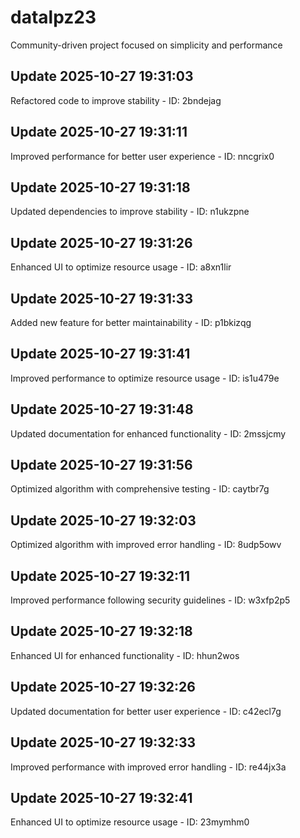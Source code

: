 # datalpz23
Community-driven project focused on simplicity and performance

## Update 2025-10-27 19:31:03
Refactored code to improve stability - ID: 2bndejag


## Update 2025-10-27 19:31:11
Improved performance for better user experience - ID: nncgrix0


## Update 2025-10-27 19:31:18
Updated dependencies to improve stability - ID: n1ukzpne


## Update 2025-10-27 19:31:26
Enhanced UI to optimize resource usage - ID: a8xn1lir


## Update 2025-10-27 19:31:33
Added new feature for better maintainability - ID: p1bkizqg


## Update 2025-10-27 19:31:41
Improved performance to optimize resource usage - ID: is1u479e


## Update 2025-10-27 19:31:48
Updated documentation for enhanced functionality - ID: 2mssjcmy


## Update 2025-10-27 19:31:56
Optimized algorithm with comprehensive testing - ID: caytbr7g


## Update 2025-10-27 19:32:03
Optimized algorithm with improved error handling - ID: 8udp5owv


## Update 2025-10-27 19:32:11
Improved performance following security guidelines - ID: w3xfp2p5


## Update 2025-10-27 19:32:18
Enhanced UI for enhanced functionality - ID: hhun2wos


## Update 2025-10-27 19:32:26
Updated documentation for better user experience - ID: c42ecl7g


## Update 2025-10-27 19:32:33
Improved performance with improved error handling - ID: re44jx3a


## Update 2025-10-27 19:32:41
Enhanced UI to optimize resource usage - ID: 23mymhm0

